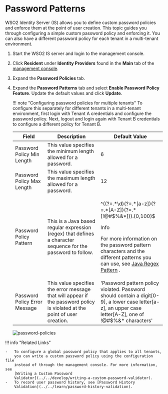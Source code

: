 # Password Patterns

WSO2 Identity Server (IS) allows you to define custom password policies
and enforce them at the point of user creation. This topic guides you
through configuring a simple custom password policy and enforcing it.
You can also have a different password policy for each tenant in a
multi-tenant environment.

1.  Start the WSO2 IS server and login to the management console.
2.  Click **Resident** under **Identity Providers** found in the
    **Main** tab of the [management
    console](../../setup/getting-started-with-the-management-console).
3.  Expand the **Password Policies** tab.
4.  Expand the **Password Patterns** tab and select **Enable Password
    Policy Feature**. Update the default values and click **Update**.

    !!! note "Configuring password policies for multiple tenants"
        To configure this separately for different tenants in a
        multi-tenant environment, first login with Tenant A credentials and
        configure the password policy. Next, logout and login again with
        Tenant B credentials to configure a different policy for Tenant B.
    

    <table>
    <thead>
    <tr class="header">
    <th>Field</th>
    <th>Description</th>
    <th>Default Value</th>
    </tr>
    </thead>
    <tbody>
    <tr class="odd">
    <td>Password Policy Min Length</td>
    <td>This value specifies the minimum length allowed for a password.</td>
    <td>6</td>
    </tr>
    <tr class="even">
    <td>Password Policy Max Length</td>
    <td>This value specifies the maximum length allowed for a password.</td>
    <td>12</td>
    </tr>
    <tr class="odd">
    <td>Password Policy Pattern</td>
    <td>This is a Java based regular expression (regex) that defines a character sequence for the password to follow.</td>
    <td><div class="content-wrapper">
    <p>^((?=.*\d)(?=.*[a-z])(?=.*[A-Z])(?=.*[!@#$%&amp;*])).{0,100}$</p>
    <div>
    <div class="admonition info">
    <p class="admonition-title">Info</p>
    <p>For more information on the password pattern characters and the different patterns you can use, see <a href="https://docs.oracle.com/javase/7/docs/api/java/util/regex/Pattern.html">Java Regex Pattern</a> .</p></div>
    </div>
    </div></td>
    </tr>
    <tr class="even">
    <td>Password Policy Error Message</td>
    <td>This value specifies the error message that will appear if the password policy is violated at the point of user creation.</td>
    <td>'Password pattern policy violated. Password should contain a digit[0-9], a lower case letter[a-z], an upper case letter[A-Z], one of !@#$%&amp;* characters'</td>
    </tr>
    </tbody>
    </table>

    ![password-policies](../../assets/img/using-wso2-identity-server/password-policies.png) 

!!! info "Related Links"

    -   To configure a global password policy that applies to all tenants,
        you can write a custom password policy using the configuration file
        instead of through the management console. For more information, see
        [Writing a Custom Password
        Validator](../../develop/writing-a-custom-password-validator).
    -   To record user password history, see [Password History
        Validation](../../learn/password-history-validation).
